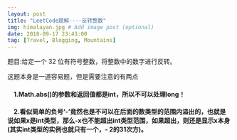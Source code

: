 ```yaml
---
layout: post
title: "LeetCode题解----反转整数"
img: himalayan.jpg # Add image post (optional)
date: 2018-09-17 23:43:00
tag: [Travel, Blogging, Mountains]
---
```

题目:给定一个 32 位有符号整数，将整数中的数字进行反转。

这题本身是一道容易题，但是需要注意的有两点
#### &emsp;1.Math.abs()的参数和返回值都是int，所以不可以处理long！
#### &emsp;2.看似简单的负号‘-’竟然也是不可以在后面的数类型的范围内溢出的，也就是说如果x是int类型，那么-x也不能超出int类型范围，如果超出，则还是显示x本身(其实int类型的实例也就只有一个，- 2的31次方)。